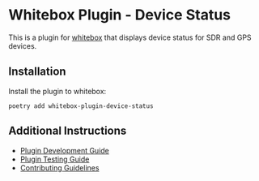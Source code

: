 # Whitebox Plugin - Device Status

This is a plugin for [whitebox](https://gitlab.com/whitebox-aero) that displays device status for SDR and GPS devices.

## Installation

Install the plugin to whitebox:

```
poetry add whitebox-plugin-device-status
```

## Additional Instructions

- [Plugin Development Guide](https://docs.whitebox.aero/plugin_guide/#plugin-development-workflow)
- [Plugin Testing Guide](https://docs.whitebox.aero/plugin_guide/#testing-plugins)
- [Contributing Guidelines](https://docs.whitebox.aero/development_guide/#contributing)

